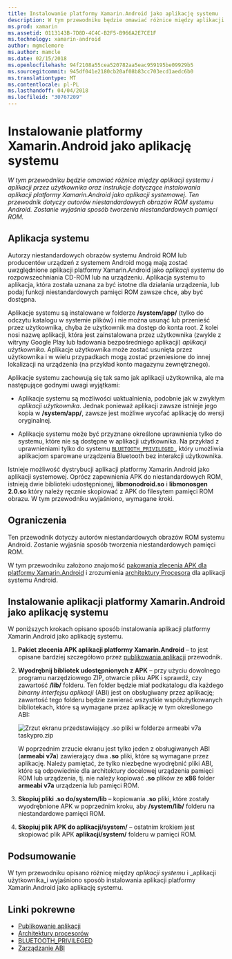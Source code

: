 ```yaml
---
title: Instalowanie platformy Xamarin.Android jako aplikację systemu
description: W tym przewodniku będzie omawiać różnice między aplikacji systemu i aplikacji przez użytkownika oraz instrukcje dotyczące instalowania aplikacji platformy Xamarin.Android jako aplikacji systemowej. Ten przewodnik dotyczy autorów niestandardowych obrazów ROM systemu Android. Zostanie wyjaśnia sposób tworzenia niestandardowych pamięci ROM.
ms.prod: xamarin
ms.assetid: 0113143B-7D8D-4C4C-B2F5-B966A2E7CE1F
ms.technology: xamarin-android
author: mgmclemore
ms.author: mamcle
ms.date: 02/15/2018
ms.openlocfilehash: 94f2108a55cea520782aa5eac959195be09929b5
ms.sourcegitcommit: 945df041e2180cb20af08b83cc703ecd1aedc6b0
ms.translationtype: MT
ms.contentlocale: pl-PL
ms.lasthandoff: 04/04/2018
ms.locfileid: "30767209"
---
```

# <a name="installing-xamarinandroid-as-a-system-app"></a>Instalowanie platformy Xamarin.Android jako aplikację systemu

_W tym przewodniku będzie omawiać różnice między aplikacji systemu i aplikacji przez użytkownika oraz instrukcje dotyczące instalowania aplikacji platformy Xamarin.Android jako aplikacji systemowej. Ten przewodnik dotyczy autorów niestandardowych obrazów ROM systemu Android. Zostanie wyjaśnia sposób tworzenia niestandardowych pamięci ROM._

## <a name="system-app"></a>Aplikacja systemu

Autorzy niestandardowych obrazów systemu Android ROM lub producentów urządzeń z systemem Android mogą mają zostać uwzględnione aplikacji platformy Xamarin.Android jako _aplikacji systemu_ do rozpowszechniania CD-ROM lub na urządzeniu. Aplikacja systemu to aplikacja, która została uznana za być istotne dla działania urządzenia, lub podaj funkcji niestandardowych pamięci ROM zawsze chce, aby być dostępna.

Aplikacje systemu są instalowane w folderze **/system/app/** (tylko do odczytu katalogu w systemie plików) i nie można usunąć lub przenieść przez użytkownika, chyba że użytkownik ma dostęp do konta root. Z kolei nosi nazwę aplikacji, która jest zainstalowana przez użytkownika (zwykle z witryny Google Play lub ładowania bezpośredniego aplikacji) _aplikacji użytkownika_. Aplikacje użytkownika może zostać usunięta przez użytkownika i w wielu przypadkach mogą zostać przeniesione do innej lokalizacji na urządzenia (na przykład konto magazynu zewnętrznego).

Aplikacje systemu zachowują się tak samo jak aplikacji użytkownika, ale ma następujące godnymi uwagi wyjątkami:

- Aplikacje systemu są możliwości uaktualnienia, podobnie jak w zwykłym _aplikacji użytkownika_. Jednak ponieważ aplikacji zawsze istnieje jego kopia w **/system/app/**, zawsze jest możliwe wycofać aplikację do wersji oryginalnej.

- Aplikacje systemu może być przyznane określone uprawnienia tylko do systemu, które nie są dostępne w aplikacji użytkownika. Na przykład z uprawnieniami tylko do systemu [ `BLUETOOTH_PRIVILEGED` ](https://developer.android.com/reference/android/Manifest.permission.html#BLUETOOTH_PRIVILEGED), który umożliwia aplikacjom sparowane urządzenia Bluetooth bez interakcji użytkownika.

Istnieje możliwość dystrybucji aplikacji platformy Xamarin.Android jako aplikacji systemowej. Oprócz zapewnienia APK do niestandardowych ROM, istnieją dwie biblioteki udostępnionej, **libmonodroid.so** i **libmonosgen 2.0.so** który należy ręcznie skopiować z APK do filesytem pamięci ROM obrazu. W tym przewodniku wyjaśniono, wymagane kroki.

## <a name="restrictions"></a>Ograniczenia

Ten przewodnik dotyczy autorów niestandardowych obrazów ROM systemu Android. Zostanie wyjaśnia sposób tworzenia niestandardowych pamięci ROM.

W tym przewodniku założono znajomość [pakowania zlecenia APK dla platformy Xamarin.Android](~/android/deploy-test/publishing/index.md) i zrozumienia [architektury Procesora](~/android/app-fundamentals/cpu-architectures.md) dla aplikacji systemu Android.

## <a name="install-a-xamarinandroid-app-as-a-system-app"></a>Instalowanie aplikacji platformy Xamarin.Android jako aplikację systemu

W poniższych krokach opisano sposób instalowania aplikacji platformy Xamarin.Android jako aplikację systemu.

1. **Pakiet zlecenia APK aplikacji platformy Xamarin.Android** &ndash; to jest opisane bardziej szczegółowo przez [publikowania aplikacji](~/android/deploy-test/publishing/index.md) przewodnik.

2. **Wyodrębnij bibliotek udostępnionych z APK** &ndash; przy użyciu dowolnego programu narzędziowego ZIP, otwarcie pliku APK i sprawdź, czy zawartość **/lib/** folderu. Ten folder będzie miał podkatalogu dla każdego _binarny interfejsu aplikacji_ (ABI) jest on obsługiwany przez aplikację; zawartość tego folderu będzie zawierać wszystkie współużytkowanych bibliotekach, które są wymagane przez aplikację w tym określonego ABI:

    ![Zrzut ekranu przedstawiający .so pliki w folderze armeabi v7a taskypro.zip](install-system-app-images/install-system-app-01.png)

   W poprzednim zrzucie ekranu jest tylko jeden z obsługiwanych ABI (**armeabi v7a**) zawierający dwa **.so** pliki, które są wymagane przez aplikację. Należy pamiętać, że tylko niezbędne wyodrębnić pliki ABI, które są odpowiednie dla architektury docelowej urządzenia pamięci ROM lub urządzenia, tj. nie należy kopiować **.so** plików ze **x86** folder  **armeabi v7a** urządzenia lub pamięci ROM.

3. **Skopiuj pliki .so do/system/lib** &ndash; kopiowania **.so** pliki, które zostały wyodrębnione APK w poprzednim kroku, aby **/system/lib/** folderu na niestandardowe pamięci ROM.

4. **Skopiuj plik APK do aplikacji/system/** &ndash; ostatnim krokiem jest skopiować plik APK **aplikacji/system/** folderu w pamięci ROM.


## <a name="summary"></a>Podsumowanie

W tym przewodniku opisano różnicę między _aplikacji systemu_ i _aplikacji użytkownika_i wyjaśniono sposób instalowania aplikacji platformy Xamarin.Android jako aplikację systemu.



## <a name="related-links"></a>Linki pokrewne

- [Publikowanie aplikacji](~/android/deploy-test/publishing/index.md)
- [Architektury procesorów](~/android/app-fundamentals/cpu-architectures.md)
- [BLUETOOTH_PRIVILEGED](https://developer.android.com/reference/android/Manifest.permission.html#BLUETOOTH_PRIVILEGED)
- [Zarządzanie ABI](https://developer.android.com/ndk~/abis.html)
